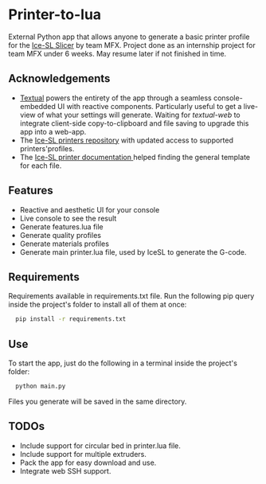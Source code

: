 
# Printer-to-lua

External Python app that allows anyone to generate a basic printer profile for the [Ice-SL Slicer](https://icesl.loria.fr/) by team MFX.
Project done as an internship project for team MFX under 6 weeks. May resume later if not finished in time.


## Acknowledgements

 - [Textual](https://textual.textualize.io/) powers the entirety of the app through a seamless console-embedded UI with reactive components. Particularly useful to get a live-view of what your settings will generate. Waiting for _textual-web_ to integrate client-side copy-to-clipboard and file saving to upgrade this app into a web-app.
 - The [Ice-SL printers repository](https://github.com/shapeforge/icesl-printers) with updated access to supported printers'profiles.
 - The [Ice-SL printer documentation ](https://gitlab.inria.fr/mfx/icesl-documentation/-/wikis/Printer-profile) helped finding the general template for each file.

## Features

- Reactive and aesthetic UI for your console
- Live console to see the result
- Generate features.lua file
- Generate quality profiles
- Generate materials profiles
- Generate main printer.lua file, used by IceSL to generate the G-code.

## Requirements

Requirements available in requirements.txt file. Run the following pip query inside the project's folder to install all of them at once:

```bash
  pip install -r requirements.txt
```

## Use
To start the app, just do the following in a terminal inside the project's folder:
```bash
  python main.py
```
Files you generate will be saved in the same directory.
## TODOs

- Include support for circular bed in printer.lua file.
- Include support for multiple extruders.
- Pack the app for easy download and use.
- Integrate web SSH support.
